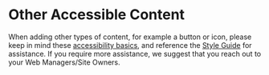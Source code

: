 # Other Accessible Content

When adding other types of content, for example a button or icon, please keep in mind these [accessibility basics](accessibilitybasics/), and reference the [Style Guide](../styleguide.md) for assistance. If you require more assistance, we suggest that you reach out to your Web Managers/Site Owners.

